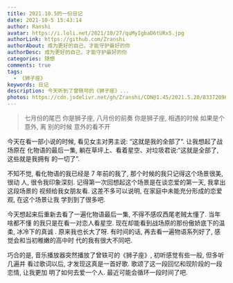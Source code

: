 ```yaml
---
title: 2021.10.5的一份日记
date: 2021-10-5 15:43:14
author: Ranshi
avatar: https://i.loli.net/2021/10/27/quMyIgbaD6tURx5.jpg
authorLink: https://github.com/Zranshi
authorAbout: 成为更好的自己，才能守护最好的你
authorDesc: 成为更好的自己，才能守护最好的你
categories: 随想
comments: true
tags:
  - 《狮子座》
keywords: 日记
description: 今天听到了曾轶可的《狮子座》...
photos: https://cdn.jsdelivr.net/gh/Zranshi/CDN@1.45/2021.5.20/83372096_p0.jpg
---
```


> 七月份的尾巴 你是狮子座, 八月份的前奏 你是狮子座, 相遇的时候 如果是个意外, 离
> 别的时候 意外的看不开

今天在看一部小说的时候, 看见女主对男主说: “这就是我的全部了”. 让我想起了战场原在
化物语的最后一集, 躺在草坪上、看着星空、对垃圾君说:“这就是全部了, 这些就是我拥有
的一切了”.

不知不觉, 看化物语的我已经是 7 年前的我了, 那个时候的我只记得这个场景很美, 很动
人, 很令我印象深刻. 记得第一次回想起这个场景是在谈恋爱的第一天, 我拿出这段场景的
视频给我女朋友看. 这差不多可以说明, 在家庭中未能充分形成的恋爱观, 在这个场景让我
学到到了很多吧.

今天想起来后重新去看了一遍化物语最后一集, 不得不感叹西尾老贼太懂了. 当年啥都不懂
的我只是在看一对恋人看星空. 现在却能看到战场原的那份傲娇底下的温柔, 冰冷下的真诚
. 原来我也长大了呀. 有时间的话, 再去看一遍物语系列好了, 感觉会和当初稚嫩的高中时
代的我有很大不同吧.

巧合的是, 音乐播放器突然播放了曾轶可的《狮子座》, 初听感觉有些一般, 但多听几遍并
看过歌词以后, 才发现这真是一首好歌. 歌颂了这一段回忆和现阶段的一段恋情, 让我更加
明了如何去爱一个人. 最近可能会循环一段时间了吧.
